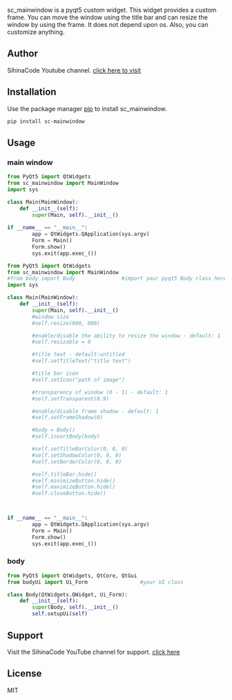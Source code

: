 sc_mainwindow is a pyqt5 custom widget. This widget provides a custom frame. You can move the window using the title bar and can resize the window by using the frame. It does not depend upon os. Also, you can customize anything.

## Author
SihinaCode Youtube channel.
[click here to visit](https://www.youtube.com/channel/UCOBz3xsHeNWmeq8yTDnc6Og)

## Installation
Use the package manager [pip](https://pip.pypa.io/en/stable/) to install sc_mainwindow.

```bash
pip install sc-mainwindow
```

## Usage
### main window
```python
from PyQt5 import QtWidgets
from sc_mainwindow import MainWindow
import sys

class Main(MainWindow):
    def __init__(self):
        super(Main, self).__init__()
       
if __name__ == "__main__":
        app = QtWidgets.QApplication(sys.argv)
        Form = Main()
        Form.show()
        sys.exit(app.exec_())
```
```python
from PyQt5 import QtWidgets
from sc_mainwindow import MainWindow
#from body import Body               #import your pyqt5 Body class here
import sys

class Main(MainWindow):
    def __init__(self):
        super(Main, self).__init__()
        #window size
        #self.resize(800, 600)   

        #enable/disable the ability to resize the window - default: 1
        #self.resizable = 0     

        #title text - default:untitled          
        #self.setTitleText("title text")  

        #title bar icon
        #self.setIcon("path of image")    

        #transparency of window (0 - 1) - default: 1
        #self.setTransparent(0.9)         

        #enable/disable frame shadow - default: 1
        #self.setFrameShadow(0)           

        #body = Body()
        #self.insertBody(body)

        #self.setTitleBarColor(0, 0, 0)
        #self.setShadowColor(0, 0, 0)
        #self.setBorderColor(0, 0, 0)

        #self.titleBar.hide()
        #self.minimizeButton.hide()
        #self.maximizeButton.hide()
        #self.closeButton.hide()



if __name__ == "__main__":
        app = QtWidgets.QApplication(sys.argv)
        Form = Main()
        Form.show()
        sys.exit(app.exec_())
```
### body
```python
from PyQt5 import QtWidgets, QtCore, QtGui
from bodyUi import Ui_Form                 #your UI class

class Body(QtWidgets.QWidget, Ui_Form):
    def __init__(self):
        super(Body, self).__init__()
        self.setupUi(self)
```

## Support
Visit the SihinaCode YouTube channel for support.
[click here](https://www.youtube.com/channel/UCOBz3xsHeNWmeq8yTDnc6Og)

## License
MIT